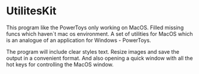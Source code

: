 # UtilitesKit
This program like the PowerToys only working on MacOS. Filled missing funcs which haven`t mac os environment.
A set of utilities for MacOS which is an analogue of an application for Windows - PowerToys.

The program will include clear styles text. Resize images and save the output in a convenient format. And also opening a quick window with all the hot keys for controlling the MacOS window.
